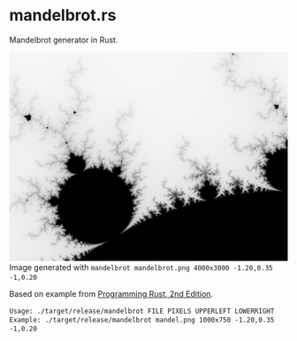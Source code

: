 # mandelbrot.rs
Mandelbrot generator in Rust.

![Mandelbrot sample](https://github.com/otto-horvath/mandelbrot.rs/blob/1d8d377e03ad30b3788105ffcd408d8d8b943cb6/mandelbrot.png)
Image generated with `mandelbrot mandelbrot.png 4000x3000 -1.20,0.35 -1,0.20`


Based on example from [Programming Rust, 2nd Edition](https://www.oreilly.com/library/view/programming-rust-2nd/9781492052586/).

```
Usage: ./target/release/mandelbrot FILE PIXELS UPPERLEFT LOWERRIGHT
Example: ./target/release/mandelbrot mandel.png 1000x750 -1.20,0.35 -1,0.20
```
